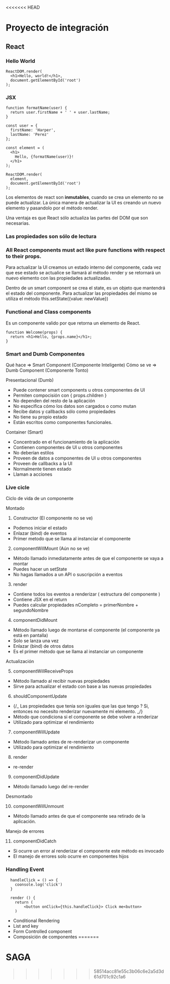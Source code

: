 <<<<<<< HEAD
# Proyecto de integración

## React

### Hello World

```
ReactDOM.render(
  <h1>Hello, world!</h1>,
  document.getElementById('root')
);
```

### JSX

```
function formatName(user) {
  return user.firstName + ' ' + user.lastName;
}

const user = {
  firstName: 'Harper',
  lastName: 'Perez'
};

const element = (
  <h1>
    Hello, {formatName(user)}!
  </h1>
);

ReactDOM.render(
  element,
  document.getElementById('root')
);
```

Los elementos de react son **inmutables**, cuando se crea un elemento no se puede actualizar.
La única manera de actualizar la UI es creando un nuevo elemento y pasandolo por el método render.

Una ventaja es que React sólo actualiza las partes del DOM que son necesarias.

### Las propiedades son sólo de lectura

### All React components must act like pure functions with respect to their props.

Para actualizar la UI creamos un estado interno del componente, cada vez que ese estado se actualice se llamará al método render y se retornará un nuevo elemento con las propiedades actualizadas.

Dentro de un smart component se crea el state, es un objeto que mantendrá el estado del componente.
Para actualizar las propiedades del mismo se utiliza el método this.setState({value: newValue})

### Functional and Class components

Es un componente valido por que retorna un elemento de React.

```
function Welcome(props) {
  return <h1>Hello, {props.name}</h1>;
}
```

### Smart and Dumb Componentes

Qué hace => Smart Component (Componente Inteligente)
Cómo se ve => Dumb Component (Componente Tonto)

Presentacional (Dumb)

- Puede contener smart components u otros componentes de UI
- Permiten compocisión con { props.children }
- No dependen del resto de la aplicación
- No especifica cómo los datos son cargados o como mutan
- Recibe datos y callbacks sólo como propiedades
- No tiene su propio estado
- Están escritos como componentes funcionales.

Container (Smart)

- Concentrado en el funcionamiento de la aplicación
- Contienen componentes de UI u otros componentes
- No deberían estilos
- Proveen de datos a componentes de UI u otros componentes
- Proveen de callbacks a la UI
- Normalmente tienen estado
- Llaman a acciones

### Live cicle

Ciclo de vida de un componente

Montado

1.  Constructor (El componente no se ve)

- Podemos iniciar el estado
- Enlazar (bind) de eventos
- Primer metodo que se llama al instanciar el componente

2.  componentWillMount (Aún no se ve)

- Método llamado inmediatamente antes de que el componente se vaya a montar
- Puedes hacer un setState
- No hagas llamados a un API o suscripción a eventos

3.  render

- Contiene todos los eventos a renderizar ( estructura del componente )
- Contiene JSX en el return
- Puedes calcular propiedades nCompleto = primerNombre + segundoNombre

4.  componentDidMount

- Método llamado luego de montarse el componente (el componente ya está en pantalla)
- Solo se lanza una vez
- Enlazar (bind) de otros datos
- Es el primer método que se llama al instanciar un componente

Actualización

5.  componentWillReceiveProps

- Método llamado al recibir nuevas propiedades
- Sirve para actualizar el estado con base a las nuevas propiedades

6.  shouldComponentUpdate

- {/_ Las propiedades que tenia son iguales que las que tengo ? Si, entonces no necesito renderizar nuevamente mi elemento. _/}
- Método que condiciona si el componente se debe volver a renderizar
- Utilizado para optimizar el rendimiento

7.  componentWillUpdate

- Método llamado antes de re-renderizar un componente
- Utilizado para optimizar el rendimiento

8.  render

- re-render

9.  componentDidUpdate

- Método llamado luego del re-render

Desmontado

10. componentWillUnmount

- Método llamado antes de que el componente sea retirado de la aplicación.

Manejo de errores

11. componentDidCatch

- Si ocurre un error al renderizar el componente este método es invocado
- El manejo de errores solo ocurre en componentes hijos

### Handling Event

```
  handleClick = () => {
    coonsole.log('click')
  }

  render () {
    return (
        <button onClick={this.handleClick}> Click me<button>
    )
```

- Conditional Rendering
- List and key
- Form
  Controlled component
- Composición de componentes
=======
# SAGA
>>>>>>> 58514acc81e55c3b06c6e2a5d3d61d701c92c1a6

